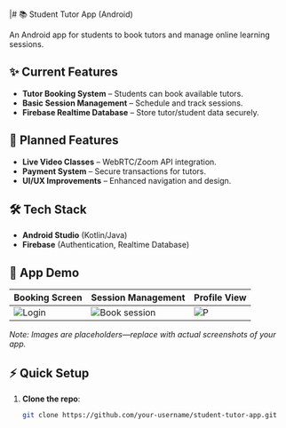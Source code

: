 |# 📚 Student Tutor App (Android)  

An Android app for students to book tutors and manage online learning sessions.  

## ✨ **Current Features**  
- **Tutor Booking System** – Students can book available tutors.  
- **Basic Session Management** – Schedule and track sessions.  
- **Firebase Realtime Database** – Store tutor/student data securely.  

## 🚀 **Planned Features**  
- **Live Video Classes** – WebRTC/Zoom API integration.  
- **Payment System** – Secure transactions for tutors.  
- **UI/UX Improvements** – Enhanced navigation and design.  

## 🛠️ **Tech Stack**  
- **Android Studio** (Kotlin/Java)  
- **Firebase** (Authentication, Realtime Database)  

## 📸 **App Demo**  
| Booking Screen | Session Management | Profile View |
|---------------|--------------------|--------------|
| ![Login](https://github.com/user-attachments/assets/e9e6e9aa-e28f-4ef9-b11a-e106e4b7f237) | ![Book session](https://github.com/user-attachments/assets/0b19d42c-c705-4359-bb49-b0895731d832) | ![P](https://github.com/user-attachments/assets/e1a3ab7c-dfda-46d7-a29e-133be8c081a9) | ![Select task to do](https://github.com/user-attachments/assets/6b45b4df-57d3-46f9-adbd-922c29cb5bfc)


*Note: Images are placeholders—replace with actual screenshots of your app.*  

## ⚡ **Quick Setup**  
1. **Clone the repo**:  
   ```bash
   git clone https://github.com/your-username/student-tutor-app.git
